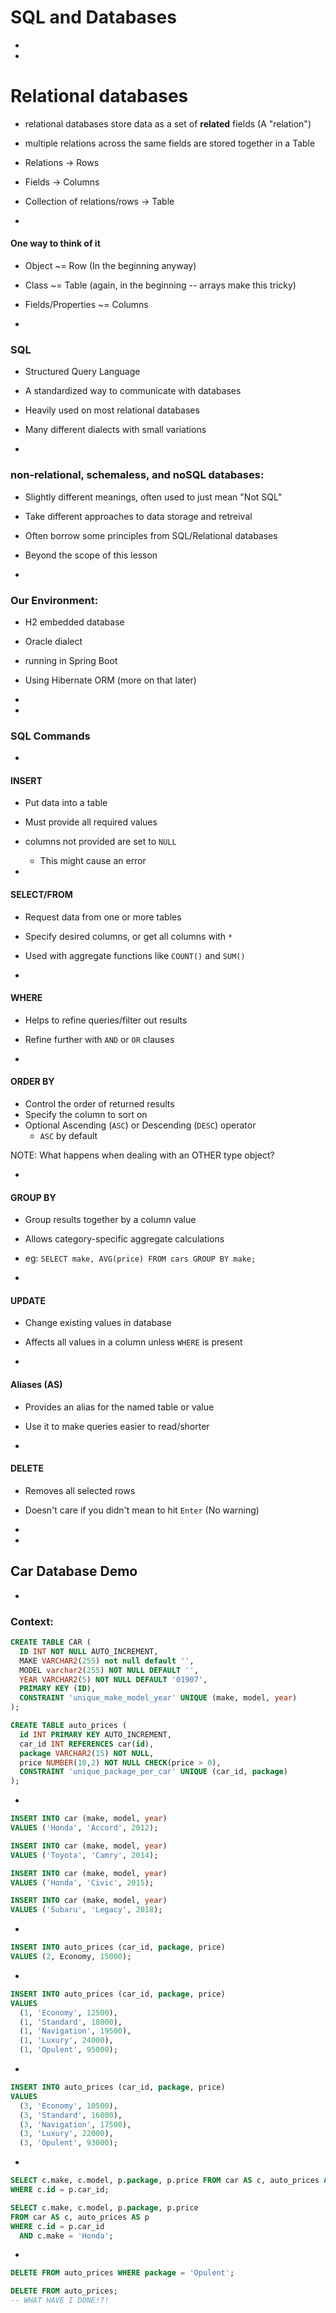 # SQL and Databases

-
-
# Relational databases

- relational databases store data as a set of **related** fields (A "relation")
- multiple relations across the same fields are stored together in a Table
- Relations -> Rows
- Fields -> Columns
- Collection of relations/rows -> Table

-
#### One way to think of it

- Object ~= Row (In the beginning anyway)
- Class ~= Table (again, in the beginning -- arrays make this tricky)
- Fields/Properties ~= Columns

-
### SQL

- Structured Query Language
- A standardized way to communicate with databases
- Heavily used on most relational databases
- Many different dialects with small variations 

-
### non-relational, schemaless, and noSQL databases:

- Slightly different meanings, often used to just mean "Not SQL"
- Take different approaches to data storage and retreival
- Often borrow some principles from SQL/Relational databases
- Beyond the scope of this lesson

-
### Our Environment:

- H2 embedded database
- Oracle dialect
- running in Spring Boot
- Using Hibernate ORM (more on that later)

-
-
### SQL Commands

-
#### INSERT

- Put data into a table
- Must provide all required values
- columns not provided are set to `NULL`
  -  This might cause an error

-
#### SELECT/FROM

- Request data from one or more tables
- Specify desired columns, or get all columns with `*`
- Used with aggregate functions like `COUNT()` and `SUM()`

-
#### WHERE

- Helps to refine queries/filter out results
- Refine further with `AND` or `OR` clauses


-
#### ORDER BY

- Control the order of returned results
- Specify the column to sort on
- Optional Ascending (`ASC`) or Descending (`DESC`) operator
  - `ASC` by default

NOTE: What happens when dealing with an OTHER type object?

-
#### GROUP BY

- Group results together by a column value
- Allows category-specific aggregate calculations
- eg: `SELECT make, AVG(price) FROM cars GROUP BY make;`

-
#### UPDATE

- Change existing values in database
- Affects all values in a column unless `WHERE` is present


-
#### Aliases (AS)

- Provides an alias for the named table or value
- Use it to make queries easier to read/shorter


-
#### DELETE

- Removes all selected rows
- Doesn't care if you didn't mean to hit `Enter` (No warning)

-
-
## Car Database Demo 


-
### Context:

```SQL
CREATE TABLE CAR (
  ID INT NOT NULL AUTO_INCREMENT,
  MAKE VARCHAR2(255) not null default '',
  MODEL varchar2(255) NOT NULL DEFAULT '',
  YEAR VARCHAR2(5) NOT NULL DEFAULT '01907',
  PRIMARY KEY (ID),
  CONSTRAINT 'unique_make_model_year' UNIQUE (make, model, year)
);

CREATE TABLE auto_prices (
  id INT PRIMARY KEY AUTO_INCREMENT,
  car_id INT REFERENCES car(id),
  package VARCHAR2(15) NOT NULL,
  price NUMBER(10,2) NOT NULL CHECK(price > 0),
  CONSTRAINT 'unique_package_per_car' UNIQUE (car_id, package)
);
```


-
```SQL
INSERT INTO car (make, model, year) 
VALUES ('Honda', 'Accord', 2012);

INSERT INTO car (make, model, year) 
VALUES ('Toyota', 'Camry', 2014);

INSERT INTO car (make, model, year) 
VALUES ('Honda', 'Civic', 2015);

INSERT INTO car (make, model, year) 
VALUES ('Subaru', 'Legacy', 2018);
```

-
```SQL
INSERT INTO auto_prices (car_id, package, price)
VALUES (2, Economy, 15000);
```

-
```SQL
INSERT INTO auto_prices (car_id, package, price)
VALUES
  (1, 'Economy', 12500),
  (1, 'Standard', 18000),
  (1, 'Navigation', 19500),
  (1, 'Luxury', 24000),
  (1, 'Opulent', 95000);
```

-
```SQL
INSERT INTO auto_prices (car_id, package, price) 
VALUES 
  (3, 'Economy', 10500), 
  (3, 'Standard', 16000), 
  (3, 'Navigation', 17500), 
  (3, 'Luxury', 22000), 
  (3, 'Opulent', 93000);
```

-
```SQL
SELECT c.make, c.model, p.package, p.price FROM car AS c, auto_prices AS p 
WHERE c.id = p.car_id;
```

```SQL
SELECT c.make, c.model, p.package, p.price 
FROM car AS c, auto_prices AS p 
WHERE c.id = p.car_id 
  AND c.make = 'Honda';
```

-
```SQL
DELETE FROM auto_prices WHERE package = 'Opulent';
```

```SQL
DELETE FROM auto_prices;
-- WHAT HAVE I DONE!?!
```
